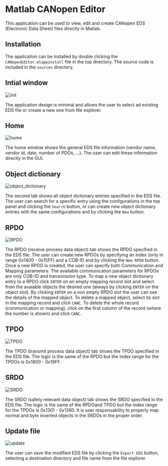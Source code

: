 # Matlab CANopen Editor
This application can be used to view, edit and create CANopen EDS (Electronic Data Sheet) files directly in Matlab.

## Installation
The application can be installed by double clicking the `CANopenEditor.mlappinstall` file in the top directory. The source code is included in the `sources` directory.

## Intial window
![init](https://github.com/nicolazande/matlab-canopen-editor/assets/115359494/a52df336-3dd3-4b2e-b1e4-556ed5901621)

The application design is minimal and allows the user to select ad existing EDS file or create a new one from file explorer.

## Home
![home](https://github.com/nicolazande/matlab-canopen-editor/assets/115359494/b9e06863-43c7-4688-bab0-6d208259a53b)

The home window shows the general EDS file information (vendor name, vendor id, date, number of PDOs, ...). The user can edit these information directly in the GUI.

## Object dictionary
![object_dictionary](https://github.com/nicolazande/matlab-canopen-editor/assets/115359494/0c42104f-a476-4611-b107-838c4779c202)

The second tab shows all object dictionary entries specified in the EDS file. The user can search for a specific entry using the configurations in the top panel and clicking the `Search` button, or can create new object dictionary entries with the same configurations and by clicking the `New` button.

## RPDO
![RPDO](https://github.com/nicolazande/matlab-canopen-editor/assets/115359494/5f0b57ae-cda6-4f1f-b9bb-db70830d5704)

The RPDO (receive process data object) tab shows the RPDO specified in the EDS file. The user can create new RPDOs by specifying an index (only in range 0x1400 - 0x15FF) and a COB-ID and by clicking the `New RPDO` button. Once a new RPDO is created, the user can specify both Communication and Mapping parameters. The available communication parameters for RPDOs are only COB-ID and transmission type. To map a new object dictionary entry to a RPDO click `ENTER` on an empty mapping record slot and select from the avaiable objects the desired one (always by clicking `ENTER` on the object slot). By clicking `ENTER` on a non empty RPDO slot the user can see the details of the mapped object. To delete a mapped object, select its slot in the mapping record and click `CANC`. To delete the whole record (communication or mapping), click on the first column of the record (where the number is shown) and click `CANC`.

## TPDO
![TPDO](https://github.com/nicolazande/matlab-canopen-editor/assets/115359494/fdccb0c3-bb85-4265-b771-33e283833e80)

The TPDO (transmit process data object) tab shows the TPDO specified in the EDS file. The logic is the same of the RPDO but the index range for the TPDOs is 0x1800 - 0x19FF.

## SRDO
![SRDO](https://github.com/nicolazande/matlab-canopen-editor/assets/115359494/d892a504-1f44-48a3-87bd-176c95f18c6b)

The SRDO (safety relevant data object) tab shows the SRDO specified in the EDS file. The logic is the same of the RPDOand TPDO but the index range for the TPDOs is 0x1301 - 0x1380. It is user responsability to properly map normal and byte inverted objects in the SRDOs in the proper order.

## Update file
![update](https://github.com/nicolazande/matlab-canopen-editor/assets/115359494/51f9282a-e8f0-4b9c-bd98-6bb50736f61f)

The user can save the modified EDS file by clicking the `Export EDS` button, selecting a destination directory and file name from the file explorer.
